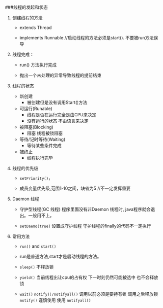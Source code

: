 ###线程的发起和状态



 1. 创建线程的方法
  
    * extends Thread
      
    * implements Runnable  //启动线程的方法必须是start(). 不要被run方法误导
 2. 线程完成：
  
      * run() 方法执行完成
        
      * 抛出一个未处理的异常导致线程的提前结束
        
 3. 线程的状态
    * 新创建
        * 被创建但是没有调用Start()方法
    * 可运行(Runable)   
        * 线程是否在运行完全是由CPU来决定
        * 没有运行的状态 不由语言来决定
    * 被阻塞(Blocking)
        * 阻塞 线程被锁阻塞
    * 等待/记时等待(Waiting)
        * 等待某些条件完成
    * 被终止  
        * 线程执行完毕
        
 4. 线程的优先级
 
    * `setPriority();`
   
    * 成员变量优先级,范围1-10之间，缺省为5  //不一定发挥重要
   
 5. Daemon 线程
 
    * 守护型线程(GC 线程) 程序里面没有非Daemon 线程时, java程序就会退出。一般用不上。
    
    * `setDaemo(true)`  设置成守护线程 守护线程的finally的代码不一定执行
          
 6. 常用方法
 
    * `run()` and `start()`     
    
    * run是普通方法,start才是启动线程的方法。  
    
    * `sleep()` 不释放锁
    
    * `yield()` 当前线程出让cpu的占有权 下一时刻仍然可能被选中 也不会释放锁
    
    * `wait()` `notify()/notifyall()` 调用以前必须是要持有锁 调用之后释放锁  `notify()` 谨慎使用 使用 `notifyall()`
     